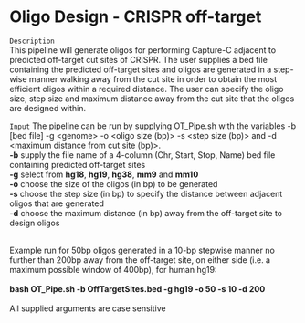 # Oligo Design - CRISPR off-target
`Description`<br>
This pipeline will generate oligos for performing Capture-C adjacent to predicted off-target cut sites of CRISPR. The user supplies a bed file containing the predicted off-target sites and oligos are generated in a step-wise manner walking away from the cut site in order to obtain
the most efficient oligos within a required distance. The user can specify the oligo size, step size and maximum distance away from the cut site that the oligos are designed within.

`Input`
The pipeline can be run by supplying OT_Pipe.sh with the variables -b [bed file] -g \<genome\> -o <oligo size (bp)> -s <step size (bp)> and -d <maximum distance from cut site (bp)>.<br>
<b>-b</b> supply the file name of a 4-column (Chr, Start, Stop, Name) bed file containing predicted off-target sites<br>
<b>-g</b> select from <b>hg18</b>, <b>hg19</b>, <b>hg38</b>, <b>mm9</b> and <b>mm10</b><br>
<b>-o</b> choose the size of the oligos (in bp) to be generated<br>
<b>-s</b> choose the step size (in bp) to specify the distance between adjacent oligos that are generated<br>
<b>-d</b> choose the maximum distance (in bp) away from the off-target site to design oligos<br><br>

Example run for 50bp oligos generated in a 10-bp stepwise manner no further than 200bp away from the off-target site, on either side (i.e. a maximum possible window of 400bp), for human hg19:<br><br>
<b>bash OT_Pipe.sh -b OffTargetSites.bed -g hg19 -o 50 -s 10 -d 200</b><br><br>
All supplied arguments are case sensitive

